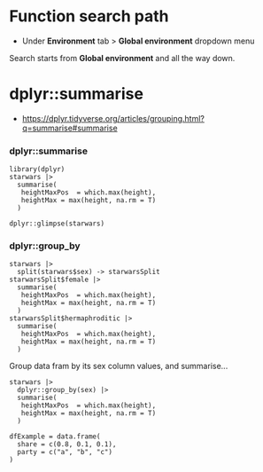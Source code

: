 
# Function search path

  * Under **Environment** tab > **Global environment** dropdown menu

Search starts from **Global environment** and all the way down.

# dplyr::summarise

  * <https://dplyr.tidyverse.org/articles/grouping.html?q=summarise#summarise>
  
### dplyr::summarise

```{r}
library(dplyr)
starwars |>
  summarise(
   heightMaxPos  = which.max(height),
   heightMax = max(height, na.rm = T)
  )

dplyr::glimpse(starwars)
```
### dplyr::group_by

```{r}
starwars |>
  split(starwars$sex) -> starwarsSplit
starwarsSplit$female |>
  summarise(
   heightMaxPos  = which.max(height),
   heightMax = max(height, na.rm = T)
  )
starwarsSplit$hermaphroditic |>
  summarise(
   heightMaxPos  = which.max(height),
   heightMax = max(height, na.rm = T)
  )
```

Group data fram by its sex column values, and summarise...

```{r}
starwars |>
  dplyr::group_by(sex) |>
  summarise(
   heightMaxPos  = which.max(height),
   heightMax = max(height, na.rm = T)
  )
```
```{r}
dfExample = data.frame(
  share = c(0.8, 0.1, 0.1),
  party = c("a", "b", "c")
)
```
